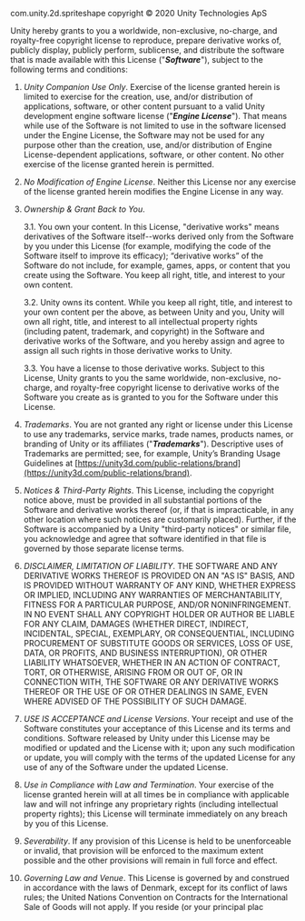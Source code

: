                                                                                                                                                                                                                                                                                                                                                                                                                                                                                                                                 com.unity.2d.spriteshape copyright © 2020 Unity Technologies ApS

Unity hereby grants to you a worldwide, non-exclusive, no-charge, and royalty-free copyright license to reproduce, prepare derivative works of, publicly display, publicly perform, sublicense, and distribute the software that is made available with this License ("**_Software_**"), subject to the following terms and conditions:

1. *Unity Companion Use Only*. Exercise of the license granted herein is limited to exercise for the creation, use, and/or distribution of applications, software, or other content pursuant to a valid Unity development engine software license ("**_Engine License_**"). That means while use of the Software is not limited to use in the software licensed under the Engine License, the Software may not be used for any purpose other than the creation, use, and/or distribution of Engine License-dependent applications, software, or other content. No other exercise of the license granted herein is permitted.

1. *No Modification of Engine License*. Neither this License nor any exercise of the license granted herein modifies the Engine License in any way.

1. *Ownership & Grant Back to You*. 

    3.1. You own your content. In this License, "derivative works" means derivatives of the Software itself--works derived only from the Software by you under this License (for example, modifying the code of the Software itself to improve its efficacy); “derivative works” of the Software do not include, for example, games, apps, or content that you create using the Software. You keep all right, title, and interest to your own content.

    3.2. Unity owns its content. While you keep all right, title, and interest to your own content per the above, as between Unity and you, Unity will own all right, title, and interest to all intellectual property rights (including patent, trademark, and copyright) in the Software and derivative works of the Software, and you hereby assign and agree to assign all such rights in those derivative works to Unity. 

    3.3. You have a license to those derivative works. Subject to this License, Unity grants to you the same worldwide, non-exclusive, no-charge, and royalty-free copyright license to derivative works of the Software you create as is granted to you for the Software under this License.

1. *Trademarks*. You are not granted any right or license under this License to use any trademarks, service marks, trade names, products names, or branding of Unity or its affiliates ("**_Trademarks_**"). Descriptive uses of Trademarks are permitted; see, for example, Unity’s Branding Usage Guidelines at [https://unity3d.com/public-relations/brand](https://unity3d.com/public-relations/brand).

1. *Notices & Third-Party Rights*. This License, including the copyright notice above, must be provided in all substantial portions of the Software and derivative works thereof (or, if that is impracticable, in any other location where such notices are customarily placed). Further, if the Software is accompanied by a Unity "third-party notices" or similar file, you acknowledge and agree that software identified in that file is governed by those separate license terms.

1. *DISCLAIMER, LIMITATION OF LIABILITY*. THE SOFTWARE AND ANY DERIVATIVE WORKS THEREOF IS PROVIDED ON AN "AS IS" BASIS, AND IS PROVIDED WITHOUT WARRANTY OF ANY KIND, WHETHER EXPRESS OR IMPLIED, INCLUDING ANY WARRANTIES OF MERCHANTABILITY, FITNESS FOR A PARTICULAR PURPOSE, AND/OR NONINFRINGEMENT. IN NO EVENT SHALL ANY COPYRIGHT HOLDER OR AUTHOR BE LIABLE FOR ANY CLAIM, DAMAGES (WHETHER DIRECT, INDIRECT, INCIDENTAL, SPECIAL, EXEMPLARY, OR CONSEQUENTIAL, INCLUDING PROCUREMENT OF SUBSTITUTE GOODS OR SERVICES, LOSS OF USE, DATA, OR PROFITS, AND BUSINESS INTERRUPTION), OR OTHER LIABILITY WHATSOEVER, WHETHER IN AN ACTION OF CONTRACT, TORT, OR OTHERWISE, ARISING FROM OR OUT OF, OR IN CONNECTION WITH, THE SOFTWARE OR ANY DERIVATIVE WORKS THEREOF OR THE USE OF OR OTHER DEALINGS IN SAME, EVEN WHERE ADVISED OF THE POSSIBILITY OF SUCH DAMAGE.

1. *USE IS ACCEPTANCE and License Versions*. Your receipt and use of the Software constitutes your acceptance of this License and its terms and conditions. Software released by Unity under this License may be modified or updated and the License with it; upon any such modification or update, you will comply with the terms of the updated License for any use of any of the Software under the updated License. 

1. *Use in Compliance with Law and Termination*. Your exercise of the license granted herein will at all times be in compliance with applicable law and will not infringe any proprietary rights (including intellectual property rights); this License will terminate immediately on any breach by you of this License.

1. *Severability*. If any provision of this License is held to be unenforceable or invalid, that provision will be enforced to the maximum extent possible and the other provisions will remain in full force and effect.

1. *Governing Law and Venue*. This License is governed by and construed in accordance with the laws of Denmark, except for its conflict of laws rules; the United Nations Convention on Contracts for the International Sale of Goods will not apply. If you reside (or your principal plac